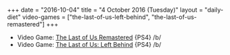 +++
date = "2016-10-04"
title = "4 October 2016 (Tuesday)"
layout = "daily-diet"
video-games = ["the-last-of-us-left-behind", "the-last-of-us-remastered"]
+++


* Video Game: [The Last of Us Remastered](/video-games/the-last-of-us-remastered) {PS4} /b/
* Video Game: [The Last of Us: Left Behind](/video-games/the-last-of-us-left-behind) {PS4} /b/